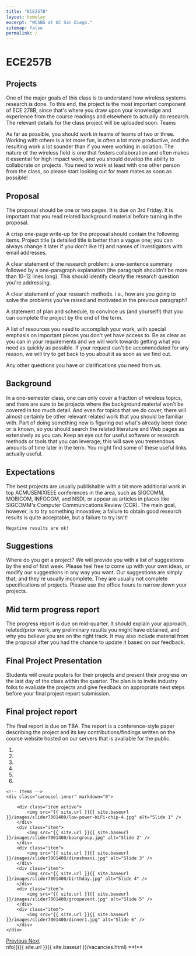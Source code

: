```yaml
---
title: "ECE257B"
layout: homelay
excerpt: "WCSNG at UC San Diego."
sitemap: false
permalink: /
---
```


<!-- <img src="{{ site.url }}{{ site.baseurl }}/images/logopic/logo_black_full_long.png" class="img-responsive" width="75%" style="clear: right; padding-right: 30px;" /> -->

# ECE257B 

## Projects

One of the major goals of this class is to understand how wireless systems research is done. To this end, the project is the most important component of ECE 278B, since that's where you draw upon your knowledge and experience from the course readings and elsewhere to actually do research. The relevant details for the class project will be uploaded soon.
Teams

As far as possible, you should work in teams of teams of two or three. Working with others is a lot more fun, is often a lot more productive, and the resulting work a lot sounder than if you were working in isolation. The nature of the wireless field is one that fosters collaboration and often makes it essential for high impact work, and you should develop the ability to collaborate on projects. You need to work at least with one other person from the class, so please start looking out for team mates as soon as possible!
## Proposal

The proposal should be one or two pages. It is due on 3rd Friday. It is important that you read related background material before turning in the proposal.

A crisp one-page write-up for the proposal should contain the following items. Project title (a detailed title is better than a vague one; you can always change it later if you don't like it!) and names of investigators with email addresses.

A clear statement of the research problem: a one-sentence summary followed by a one-paragraph explanation (the paragraph shouldn't be more than 10-12 lines long). This should identify clearly the research question you're addressing.

A clear statement of your research methods. i.e., how are you going to solve the problems you've raised and motivated in the previous paragraph?

A statement of plan and schedule, to convince us (and yourself!) that you can complete the project by the end of the term.

A list of resources you need to accomplish your work, with special emphasis on important pieces you don't yet have access to. Be as clear as you can in your requirements and we will work towards getting what you need as quickly as possible. If your request can't be accommodated for any reason, we will try to get back to you about it as soon as we find out.

Any other questions you have or clarifications you need from us.
## Background

In a one-semester class, one can only cover a fraction of wireless topics, and there are sure to be projects where the background material won't be covered in too much detail. And even for topics that we do cover, there will almost certainly be other relevant related work that you should be familiar with. Part of doing something new is figuring out what's already been done or is known, so you should search the related literature and Web pages as extensively as you can. Keep an eye out for useful software or research methods or tools that you can leverage; this will save you tremendous amounts of time later in the term. You might find some of these useful links actually useful.
## Expectations

The best projects are usually publishable with a bit more additional work in top ACMUSENIXIEEE conferences in the area, such as SIGCOMM, MOBICOM, INFOCOM, and NSDI, or appear as articles in places like SIGCOMM's Computer Communications Review (CCR). The main goal, however, is to try something innovative; a failure to obtain good research results is quite acceptable, but a failure to try isn't!

```Negative results are ok!```
## Suggestions

Where do you get a project? We will provide you with a list of suggestions by the end of first week. Please feel free to come up with your own ideas, or modify our suggestions in any way you want. Our suggestions are simply that; and they're usually incomplete. They are usually not complete specifications of projects. Please use the office hours to narrow down your projects.
## Mid term progress report

The progress report is due on mid-quarter. It should explain your approach, related/prior work, any preliminary results you might have obtained, and why you believe you are on the right track. It may also include material from the proposal after you had the chance to update it based on our feedback.
## Final Project Presentation

Students will create posters for their projects and present their progress on the last day of the class within the quarter. The plan is to invite industry folks to evaluate the projects and give feedback on appropriate next steps before your final project report submission.
## Final project report

The final report is due on TBA. The report is a conference-style paper describing the project and its key contributions/findings written on the course website hosted on our servers that is available for the public.

<!-- 
We are proud members of **Wireless Communication Sensing and Networking Group (WCSNG)**. We believe that progress is a result of unconventional thinking and dedicated work to improve the current state of technology. Our research areas span modern wireless communication systems, sensor networks, and machine learning.  Some of our impact areas are Medical Diagnosis, Telecommunications, V2X, VR/AR and Safety.

We work with software radios such as USRP, WARP board, GPS, Quantenna WiFi. We also develop customized testbed for full duplex and millimeter wave research. Our group targets top system conferences such as NSDI, Mobicom, Siggcom, Mobisys among others. -->

<!-- <img src="{{ site.url }}{{ site.baseurl }}/images/teampic/dinesh.jpg" class="img-responsive" width="25%" style="float: left; padding-right: 30px;" />

### [Dinesh Bharadia](https://web.eng.ucsd.edu/~dineshb/)
Assistant Professor\\
Department of Electrical Engineering\\
University of California, San Diego


Office: Atkinson Hall, 4308\\
Email: dineshb [at] eng.ucsd.edu -->


<div markdown="0" id="carousel" class="carousel slide" data-ride="carousel" data-interval="5000" data-pause="hover" >
    <!-- Menu -->
    <ol class="carousel-indicators">
        <li data-target="#carousel" data-slide-to="0" class="active"></li>
        <li data-target="#carousel" data-slide-to="1"></li>
        <li data-target="#carousel" data-slide-to="2"></li>
        <li data-target="#carousel" data-slide-to="3"></li>
        <li data-target="#carousel" data-slide-to="4"></li>
        <li data-target="#carousel" data-slide-to="5"></li>
    </ol>

    <!-- Items -->
    <div class="carousel-inner" markdown="0">

        <div class="item active">
            <img src="{{ site.url }}{{ site.baseurl }}/images/slider7001400/low-power-WiFi-chip-4.jpg" alt="Slide 1" />
        </div>
        <div class="item">
            <img src="{{ site.url }}{{ site.baseurl }}/images/slider7001400/beargroup.jpg" alt="Slide 2" />
        </div>
        <div class="item">
            <img src="{{ site.url }}{{ site.baseurl }}/images/slider7001400/dineshmani.jpg" alt="Slide 3" />
        </div>
        <div class="item">
            <img src="{{ site.url }}{{ site.baseurl }}/images/slider7001400/birthday.jpg" alt="Slide 4" />
        </div>
        <div class="item">
            <img src="{{ site.url }}{{ site.baseurl }}/images/slider7001400/groupevent.jpg" alt="Slide 5" />
        </div>
        <div class="item">
            <img src="{{ site.url }}{{ site.baseurl }}/images/slider7001400/dinner1.jpg" alt="Slide 6" />
        </div>
    </div>
  <a class="left carousel-control" href="#carousel" role="button" data-slide="prev">
    <span class="glyphicon glyphicon-chevron-left" aria-hidden="true"></span>
    <span class="sr-only">Previous</span>
  </a>
  <a class="right carousel-control" href="#carousel" role="button" data-slide="next">
    <span class="glyphicon glyphicon-chevron-right" aria-hidden="true"></span>
    <span class="sr-only">Next</span>
  </a>
</div>

<!-- # Research


{% assign number_printed = 0 %}
{% for publi in site.data.research_list %}

{% assign even_odd = number_printed | modulo: 2 %}
{% if publi.highlight == 1 %}

{% if even_odd == 0 %}
<div class="row">
{% endif %}

<div class="col-sm-6 clearfix">
 <div class="well">
  <pubtit> <font size="+2">{{ publi.title }}</font></pubtit>
  <meta name="publi.keywords.name" content="{{ publi.keywords.content }}">
  <img src="{{ site.url }}{{ site.baseurl }}/images/respic/{{ publi.image }}" class="img-responsive" width="50%" style="float: right; margin-right: 5px; margin-left: 10px " />
  <p>{{ publi.description }}</p>
  <p><em>{{ publi.authors }}</em></p>
  <p><strong><a href="{{ site.url }}{{ site.baseurl }}{{ publi.link.url }}.html">{{ publi.link.display }}</a></strong></p>
  <p class="text-danger"><strong> {{ publi.news1 }}</strong></p>
  <p> {{ publi.news2 }}</p>
  <p><strong><a href="{{ site.url }}{{ site.baseurl }}/{{ publi.website.url }}">{{ publi.website.display }}</a></strong></p>
 </div>
</div>

{% assign number_printed = number_printed | plus: 1 %}

{% if even_odd == 1 %}
</div>
{% endif %}

{% endif %}
{% endfor %}

{% assign even_odd = number_printed | modulo: 2 %}
{% if even_odd == 1 %}
</div>
{% endif %}

 **We are  looking for passionate new PhD students, Postdocs, and Master's students to join the team** [(more i -->nfo)]({{ site.url }}{{ site.baseurl }}/vacancies.html) **!**


<!--We are grateful for funding from Leiden University, [NWO](www.nwo.nl) ([Vidi talent scheme](http://www.nwo.nl/en/research-and-results/programmes/Talent+Scheme) and the [Frontiers in Nanoscience program](https://www.universiteitleiden.nl/en/research/research-projects/science/frontiers-of-nanoscience-nanofront)), and from an [ERC starting grant](https://erc.europa.eu/funding/starting-grants).

<figure class="fourth">
  <img src="{{ site.url }}{{ site.baseurl }}/images/logopic/Logo_Leiden.jpg" style="width: 210px">
  <img src="{{ site.url }}{{ site.baseurl }}/images/logopic/Logo_Nanofront.jpg" style="width: 110px">
  <img src="{{ site.url }}{{ site.baseurl }}/images/logopic/Logo_NWO.jpg" style="width: 120px">
  <img src="{{ site.url }}{{ site.baseurl }}/images/logopic/Logo_ERC.jpg" style="width: 110px">
</figure>-->
